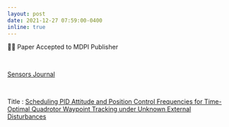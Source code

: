 ```yaml
---
layout: post
date: 2021-12-27 07:59:00-0400
inline: true
---
```


📜🤗  Paper Accepted to MDPI Publisher

<br/>

[Sensors Journal](https://www.mdpi.com/journal/sensors)


<br/>

Title : [Scheduling PID Attitude and Position Control Frequencies for Time-Optimal Quadrotor Waypoint Tracking under Unknown External Disturbances](https://www.mdpi.com/1424-8220/22/1/150)

